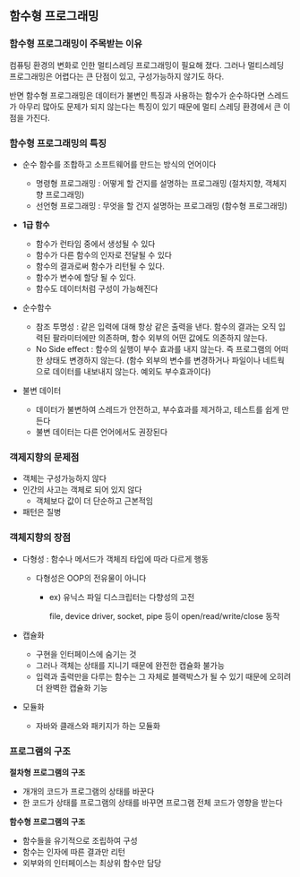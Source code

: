 ## 함수형 프로그래밍

### 함수형 프로그래밍이 주목받는 이유

컴퓨팅 환경의 변화로 인한 멀티스레딩 프로그래밍이 필요해 졌다. 그러나 멀티스레딩 프로그래밍은 어렵다는 큰 단점이 있고, 구성가능하지 않기도 하다.

반면 함수형 프로그래밍은 데이터가 불변인 특징과 사용하는 함수가 순수하다면 스레드가 아무리 많아도 문제가 되지 않는다는 특징이 있기 때문에 멀티 스레딩 환경에서 큰 이점을 가진다.



### 함수형 프로그래밍의 특징

- 순수 함수를 조합하고 소프트웨어를 만드는 방식의 언어이다
  - 명령형 프로그래밍 : 어떻게 할 건지를 설명하는 프로그래밍 (절차지향, 객체지향 프로그래밍)
  - 선언형 프로그래밍 : 무엇을 할 건지 설명하는 프로그래밍 (함수형 프로그래밍)

- **1급 함수**
  - 함수가 런타임 중에서 생성될 수 있다
  - 함수가 다른 함수의 인자로 전달될 수 있다
  - 함수의 결과로써 함수가 리턴될 수 있다.
  - 함수가 변수에 할당 될 수 있다.
  - 함수도 데이터처럼 구성이 가능해진다
- 순수함수
  - 참조 투명성 : 같은 입력에 대해 항상 같은 출력을 낸다. 함수의 결과는 오직 입력된 팔라미터에만 의존하며, 함수 외부의 어떤 값에도 의존하지 않는다.
  - No Side effect : 함수의 실행이 부수 효과를 내지 않는다. 즉 프로그램의 어떠한 상태도 변경하지 않는다. (함수 외부의 변수를 변경하거나 파일이나 네트웍으로 데이터를 내보내지 않는다. 예외도 부수효과이다)
- 불변 데이터
  - 데이터가 불변하여 스레드가 안전하고, 부수효과를 제거하고, 테스트를 쉽게 만든다
  - 불변 데이터는 다른 언어에서도 권장된다



### 객제지향의 문제점

- 객체는 구성가능하지 않다
- 인간의 사고는 객체로 되어 있지 않다
  - 객체보다 값이 더 단순하고 근본적임
- 패턴은 질병

### 객체지향의 장점

- 다형성 : 함수나 메서드가 객체즤 타입에 따라 다르게 행동

  - 다형성은 OOP의 전유물이 아니다

    - ex) 유닉스 파일 디스크립터는 다향성의 고전

      file, device driver, socket, pipe 등이 open/read/write/close 동작

- 캡슐화

  - 구현을 인터페이스에 숨기는 것
  - 그러나 객체는 상태를 지니기 때문에 완전한 캡슐화 불가능
  - 입력과 출력만을 다루는 함수는 그 자체로 블랙박스가 될 수 있기 때문에 오히려 더 완벽한 캡슐화 기능

- 모듈화

  - 자바와 클래스와 패키지가 하는 모듈화

### 프로그램의 구조

**절차형 프로그램의 구조**

- 개개의 코드가 프로그램의 상태를 바꾼다
- 한 코드가 상태를 프로그램의 상태를 바꾸면 프로그램 전체 코드가 영향을 받는다

**함수형 프로그램의 구조**

- 함수들을 유기적으로 조립하여 구성
- 함수는 인자에 따른 결과만 리턴
- 외부와의 인터페이스는 최상위 함수만 담당
